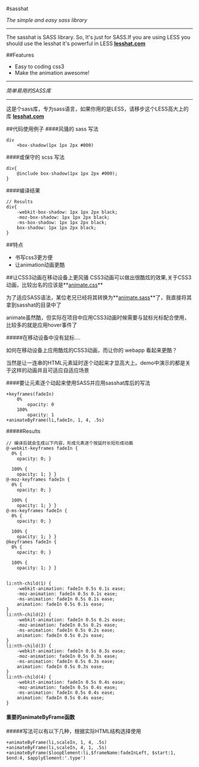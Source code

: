 #sasshat

*The simple and easy sass library*

----

The sasshat is SASS library. So, It's just for SASS.If you are using LESS you should use the lesshat it's powerful in LESS
**[lesshat.com](http://lesshat.com)**





##Features 

- Easy to coding css3
- Make the animation awesome!




----
*简单易用的SASS库*

----
这是个sass库，专为sass语言，如果你用的是LESS，请移步这个LESS高大上的库
**[lesshat.com](http://lesshat.com)**

##代码使用例子
####风骚的 sass 写法
````
div 
	+box-shadow(1px 1px 2px #000)

````
####或保守的 scss 写法
````
div{
	@include box-shadow(1px 1px 2px #000);
}

````
####编译结果
````
// Results
div{
	-webkit-box-shadow: 1px 1px 2px black;
    -moz-box-shadow: 1px 1px 2px black;
    -ms-box-shadow: 1px 1px 2px black;
    box-shadow: 1px 1px 2px black;
}
````

##特点  

- 书写css3更方便
- 让animation动画更酷

##让CSS3动画在移动设备上更风骚
CSS3动画可以做出很酷炫的效果,关于CSS3动画，比较出名的应该是**[animate.css](http://daneden.github.io/animate.css)** 

为了适应SASS语法，某位老兄已经将其转换为**[animate.sass](https://github.com/adamstac/animate.sass)**了，我直接将其拿到sasshat的目录中了


animate虽然酷，但实际在项目中应用CSS3动画时候需要与鼠标光标配合使用，比较多的就是应用hover事件了

#####在移动设备中没有鼠标....

如何在移动设备上应用酷炫的CSS3动画，而让你的 webapp 看起来更酷？

当然是让一连串的HTML元素延时逐个动起来才显高大上。demo中演示的都是关于这样的动画并且可适应自适应场景

####要让元素逐个动起来使用SASS并应用sasshat库后的写法
````
+keyframes(fadeIn)
	0%
		opacity: 0
	100%
		opacity: 1
+animateByFrame(li,fadeIn, 1, 4, .5s)
````
#####Results

````
// 编译后就会生成以下内容，形成元素逐个按延时长短形成动画
@-webkit-keyframes fadeIn {
  0% {
    opacity: 0; }

  100% {
    opacity: 1; } }
@-moz-keyframes fadeIn {
  0% {
    opacity: 0; }

  100% {
    opacity: 1; } }
@-ms-keyframes fadeIn {
  0% {
    opacity: 0; }

  100% {
    opacity: 1; } }
@keyframes fadeIn {
  0% {
    opacity: 0; }

  100% {
    opacity: 1; } }


li:nth-child(1) {
    -webkit-animation: fadeIn 0.5s 0.1s ease;
    -moz-animation: fadeIn 0.5s 0.1s ease;
    -ms-animation: fadeIn 0.5s 0.1s ease;
    animation: fadeIn 0.5s 0.1s ease; 
}
li:nth-child(2) {
    -webkit-animation: fadeIn 0.5s 0.2s ease;
    -moz-animation: fadeIn 0.5s 0.2s ease;
    -ms-animation: fadeIn 0.5s 0.2s ease;
    animation: fadeIn 0.5s 0.2s ease; 
}
li:nth-child(3) {
    -webkit-animation: fadeIn 0.5s 0.3s ease;
    -moz-animation: fadeIn 0.5s 0.3s ease;
    -ms-animation: fadeIn 0.5s 0.3s ease;
    animation: fadeIn 0.5s 0.3s ease; 
}
li:nth-child(4) {
    -webkit-animation: fadeIn 0.5s 0.4s ease;
    -moz-animation: fadeIn 0.5s 0.4s ease;
    -ms-animation: fadeIn 0.5s 0.4s ease;
    animation: fadeIn 0.5s 0.4s ease; 
}
````


#### 重要的animateByFrame函数
#####写法可以有以下几种，根据实际HTML结构选择使用
````
+animateByFrame(li,scaleIn, 1, 4, .5s)
+animateByFrame(li,scaleIn, 4, 1, .5s)
+animateByFrame($loopElement:li,$frameName:fadeInLeft, $start:1, $end:4, $applyElement:'.type')

````





